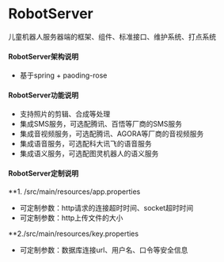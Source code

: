 # RobotServer
儿童机器人服务器端的框架、组件、标准接口、维护系统、打点系统

#### RobotServer架构说明
- 基于spring + paoding-rose

#### RobotServer功能说明
- 支持照片的剪辑、合成等处理
- 集成SMS服务，可选配腾讯、百悟等厂商的SMS服务
- 集成音视频服务，可选配腾讯、AGORA等厂商的音视频服务
- 集成语音服务，可选配科大讯飞的语音服务
- 集成语义服务，可选配图灵机器人的语义服务

#### RobotServer定制说明
**1. /src/main/resources/app.properties
- 可定制参数：http请求的连接超时时间、socket超时时间
- 可定制参数：http上传文件的大小

**2./src/main/resources/key.properties
- 可定制参数：数据库连接url、用户名、口令等安全信息



